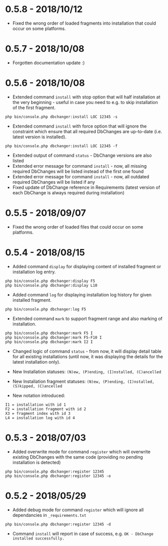 0.5.8 - 2018/10/12
=================
* Fixed the wrong order of loaded fragments into installation that could occur on some platforms.

0.5.7 - 2018/10/08
=================
* Forgotten documentation update :) 

0.5.6 - 2018/10/08
=================
* Extended command `install` with stop option that will half installation at the very beginning - useful in case you need to e.g. to skip installation of the first fragment.
```
php bin/console.php dbchanger:install LOC 12345 -s
```

* Extended command `install` with force option that will ignore the constraint which ensure that all required DbChanges are up-to-date (i.e. latest version is installed).
```
php bin/console.php dbchanger:install LOC 12345 -f
```

* Extended output of command `status` - DbChange versions are also listed 
* Extended error message for command `install` - now, all missing required DbChanges will be listed instead of the first one found
* Extended error message for command `install` - now, all outdated required DbChanges will be listed if any
* Fixed update of DbChange reference in Requirements (latest version of each DbChange is always required during installation)

0.5.5 - 2018/09/07
=================
* Fixed the wrong order of loaded files that could occur on some platforms.

0.5.4 - 2018/08/15
=================
* Added command `display` for displaying content of installed fragment or installation log entry.
```
php bin/console.php dbchanger:display F5
php bin/console.php dbchanger:display L10
```

* Added command `log` for displaying installation log history for given installed fragment.
```
php bin/console.php dbchanger:log F5
```

* Extended command `mark` to support fragment range and also marking of installation.
```
php bin/console.php dbchanger:mark F5 I
php bin/console.php dbchanger:mark F5-F10 I
php bin/console.php dbchanger:mark I2 I
```

* Changed logic of command `status` - from now, it will display detail table for all existing installations 
(until now, it was displaying the details for the latest installation only).

* New Installation statuses: `(N)ew, (P)ending, (I)nstalled, (C)ancelled`
* New Installation fragment statuses: `(N)ew, (P)ending, (I)nstalled, (S)kipped, (C)ancelled`

* New notation introduced: 

```
I1 = installation with id 1
F2 = installation fragment with id 2
X3 = fragment index with id 3
L4 = installation log with id 4
```


0.5.3 - 2018/07/03
=================
* Added overwrite mode for command `register` which will overwrite existing DbChanges with the same code (providing no pending installation is detected)
```
php bin/console.php dbchanger:register 12345
php bin/console.php dbchanger:register 12345 -o
```


0.5.2 - 2018/05/29
=================

* Added debug mode for command `register` which will ignore all dependancies in `_requirements.txt`
```
php bin/console.php dbchanger:register 12345 -d
```
* Command `install` will report in case of success, e.g. `OK - DbChange installed successfully.`


